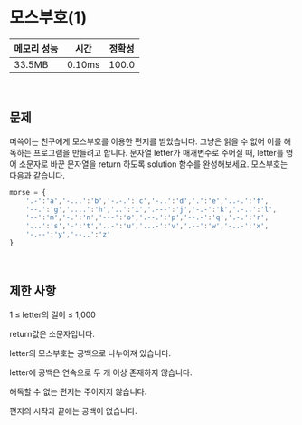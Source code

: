 # 모스부호(1)

| 메모리 성능 | 시간 | 정확성 |
| ---- | ---- | ---- |
| 33.5MB | 0.10ms | 100.0 |

<br />

## 문제

머쓱이는 친구에게 모스부호를 이용한 편지를 받았습니다. 그냥은 읽을 수 없어 이를 해독하는 프로그램을 만들려고 합니다. 문자열 letter가 매개변수로 주어질 때, letter를 영어 소문자로 바꾼 문자열을 return 하도록 solution 함수를 완성해보세요.
모스부호는 다음과 같습니다.

```jsx
morse = { 
    '.-':'a','-...':'b','-.-.':'c','-..':'d','.':'e','..-.':'f',
    '--.':'g','....':'h','..':'i','.---':'j','-.-':'k','.-..':'l',
    '--':'m','-.':'n','---':'o','.--.':'p','--.-':'q','.-.':'r',
    '...':'s','-':'t','..-':'u','...-':'v','.--':'w','-..-':'x',
    '-.--':'y','--..':'z'
}
```

<br />

## 제한 사항
1 ≤ letter의 길이 ≤ 1,000

return값은 소문자입니다.

letter의 모스부호는 공백으로 나누어져 있습니다.

letter에 공백은 연속으로 두 개 이상 존재하지 않습니다.

해독할 수 없는 편지는 주어지지 않습니다.

편지의 시작과 끝에는 공백이 없습니다.